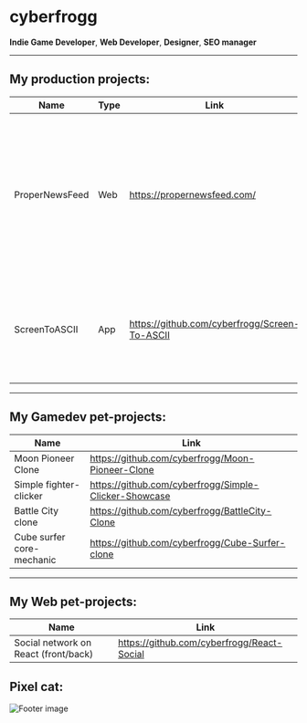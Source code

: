 

# cyberfrogg
**Indie Game Developer**, **Web Developer**, **Designer**, **SEO manager**

---
## My production projects:
|Name|Type|Link|Description|Complete(%)|
|----|----|----|-----------|-----------|
|ProperNewsFeed|Web|https://propernewsfeed.com/|News portal in tiktok-style. The site has social network functions and post selection algorithms. Written in: php, wordpress|40%|
|ScreenToASCII|App|https://github.com/cyberfrogg/Screen-To-ASCII|Simple screen capturer, that translates screen image to console ASCII (fast)|90%|
---
## My Gamedev pet-projects:
|Name|Link|
|----|----|
|Moon Pioneer Clone| https://github.com/cyberfrogg/Moon-Pioneer-Clone |
|Simple fighter-clicker| https://github.com/cyberfrogg/Simple-Clicker-Showcase |
|Battle City clone| https://github.com/cyberfrogg/BattleCity-Clone |
|Cube surfer core-mechanic| https://github.com/cyberfrogg/Cube-Surfer-clone |
---
## My Web pet-projects:
|Name|Link|
|----|----|
|Social network on React (front/back)| https://github.com/cyberfrogg/React-Social |



## Pixel cat:

![Footer image](https://res.cloudinary.com/duacljwr0/image/upload/v1640558780/cat_gif_idle_vpy5ud.gif)
